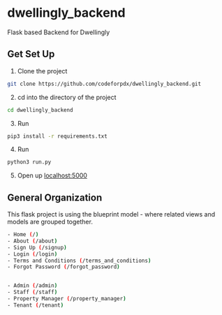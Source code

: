 # dwellingly_backend

Flask based Backend for Dwellingly 

## Get Set Up

1) Clone the project

```bash
git clone https://github.com/codeforpdx/dwellingly_backend.git
```

2) cd into the directory of the project

```bash
cd dwellingly_backend
```

3) Run 

```bash
pip3 install -r requirements.txt
```

4) Run

```bash
python3 run.py
```

5) Open up [localhost:5000](http://localhost:5000)


## General Organization

This flask project is using the blueprint model - where related views and models are grouped together.

```bash
- Home (/)
- About (/about)
- Sign Up (/signup)
- Login (/login)
- Terms and Conditions (/terms_and_conditions)
- Forgot Password (/forgot_password)


- Admin (/admin)
- Staff (/staff)
- Property Manager (/property_manager)
- Tenant (/tenant)
```


